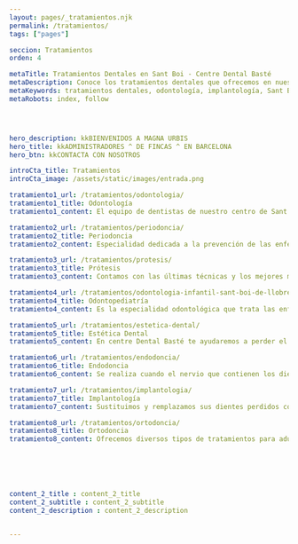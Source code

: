 ```yaml
---
layout: pages/_tratamientos.njk
permalink: /tratamientos/
tags: ["pages"]

seccion: Tratamientos
orden: 4

metaTitle: Tratamientos Dentales en Sant Boi - Centre Dental Basté
metaDescription: Conoce los tratamientos dentales que ofrecemos en nuestra clínica de Sant Boi, desde odontología hasta implantología.
metaKeywords: tratamientos dentales, odontología, implantología, Sant Boi, Barcelona
metaRobots: index, follow




hero_description: kkBIENVENIDOS A MAGNA URBIS
hero_title: kkADMINISTRADORES ^ DE FINCAS ^ EN BARCELONA
hero_btn: kkCONTACTA CON NOSOTROS

introCta_title: Tratamientos
introCta_image: /assets/static/images/entrada.png

tratamiento1_url: /tratamientos/odontologia/
tratamiento1_title: Odontología
tratamiento1_content: El equipo de dentistas de nuestro centro de Sant Boi de Llobregat (Barcelona) está formado por profesionales.

tratamiento2_url: /tratamientos/periodoncia/
tratamiento2_title: Periodoncia
tratamiento2_content: Especialidad dedicada a la prevención de las enfermedades periodontales o de las encías

tratamiento3_url: /tratamientos/protesis/
tratamiento3_title: Prótesis
tratamiento3_content: Contamos con las últimas técnicas y los mejores materiales en prótesis dentales

tratamiento4_url: /tratamientos/odontologia-infantil-sant-boi-de-llobregat
tratamiento4_title: Odontopediatría
tratamiento4_content: Es la especialidad odontológica que trata las enfermedades bucodentales de los niños

tratamiento5_url: /tratamientos/estetica-dental/
tratamiento5_title: Estética Dental
tratamiento5_content: En centre Dental Basté te ayudaremos a perder el miedo a sonreír

tratamiento6_url: /tratamientos/endodoncia/
tratamiento6_title: Endodoncia
tratamiento6_content: Se realiza cuando el nervio que contienen los dientes se inflama o infecta

tratamiento7_url: /tratamientos/implantologia/
tratamiento7_title: Implantología
tratamiento7_content: Sustituimos y remplazamos sus dientes perdidos con las tecnologías más modernas

tratamiento8_url: /tratamientos/ortodoncia/
tratamiento8_title: Ortodoncia
tratamiento8_content: Ofrecemos diversos tipos de tratamientos para adultos y niños para unos dientes alineados






content_2_title : content_2_title
content_2_subtitle : content_2_subtitle
content_2_description : content_2_description


---
```

